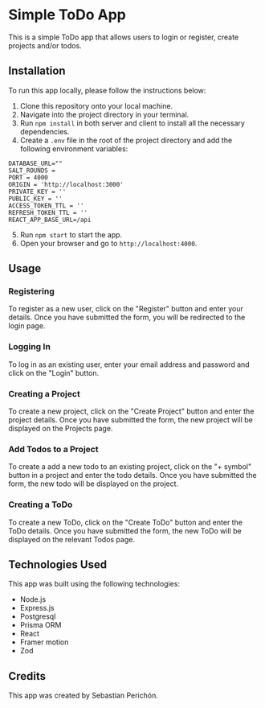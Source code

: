 # Simple ToDo App

This is a simple ToDo app that allows users to login or register, create projects and/or todos.

## Installation

To run this app locally, please follow the instructions below:

1. Clone this repository onto your local machine.
2. Navigate into the project directory in your terminal.
3. Run `npm install` in both server and client to install all the necessary dependencies.
4. Create a `.env` file in the root of the project directory and add the following environment variables:

```
DATABASE_URL=""
SALT_ROUNDS =  
PORT = 4000
ORIGIN = 'http://localhost:3000'
PRIVATE_KEY = ''
PUBLIC_KEY = ''
ACCESS_TOKEN_TTL = ''
REFRESH_TOKEN_TTL = ''
REACT_APP_BASE_URL=/api
```

5. Run `npm start` to start the app.
6. Open your browser and go to `http://localhost:4000`.

## Usage

### Registering

To register as a new user, click on the "Register" button and enter your details. Once you have submitted the form, you will be redirected to the login page.

### Logging In

To log in as an existing user, enter your email address and password and click on the "Login" button.

### Creating a Project

To create a new project, click on the "Create Project" button and enter the project details. Once you have submitted the form, the new project will be displayed on the Projects page.

### Add Todos to a Project

To create a add a new todo to an existing project, click on the "+ symbol" button in a project and enter the todo details. Once you have submitted the form, the new todo will be displayed on the project.

### Creating a ToDo

To create a new ToDo, click on the "Create ToDo" button and enter the ToDo details. Once you have submitted the form, the new ToDo will be displayed on the relevant Todos page.

## Technologies Used

This app was built using the following technologies:

- Node.js
- Express.js
- Postgresql
- Prisma ORM
- React
- Framer motion
- Zod

## Credits

This app was created by Sebastian Perichón.
